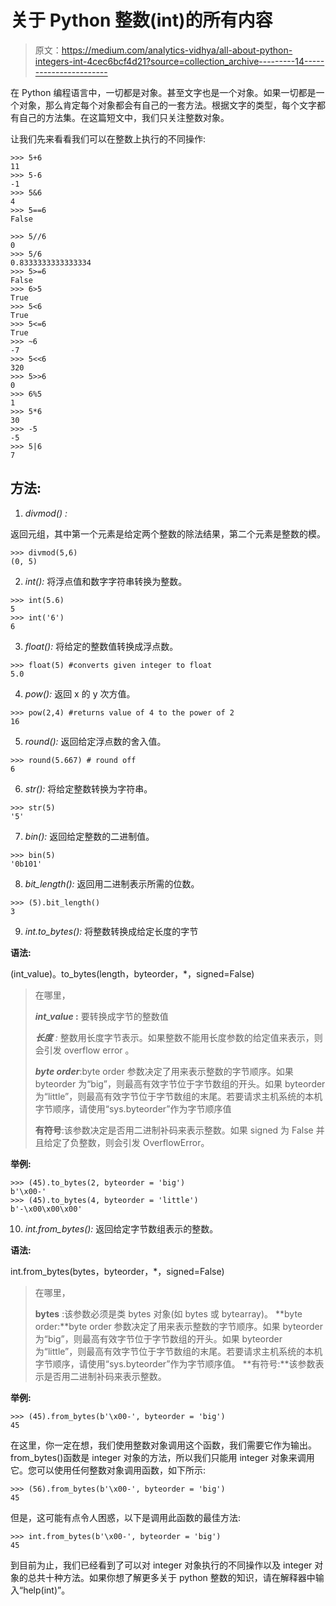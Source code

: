 # 关于 Python 整数(int)的所有内容

> 原文：<https://medium.com/analytics-vidhya/all-about-python-integers-int-4cec6bcf4d21?source=collection_archive---------14----------------------->

在 Python 编程语言中，一切都是对象。甚至文字也是一个对象。如果一切都是一个对象，那么肯定每个对象都会有自己的一套方法。根据文字的类型，每个文字都有自己的方法集。在这篇短文中，我们只关注整数对象。

让我们先来看看我们可以在整数上执行的不同操作:

```
>>> 5+6
11
>>> 5-6
-1
>>> 5&6
4
>>> 5==6
False

>>> 5//6
0
>>> 5/6
0.8333333333333334
>>> 5>=6
False
>>> 6>5
True
>>> 5<6
True
>>> 5<=6
True
>>> ~6
-7
>>> 5<<6
320
>>> 5>>6
0
>>> 6%5
1
>>> 5*6
30
>>> -5
-5
>>> 5|6
7 
```

## **方法:**

1.  *divmod() :*

返回元组，其中第一个元素是给定两个整数的除法结果，第二个元素是整数的模。

```
>>> divmod(5,6)
(0, 5)
```

2. *int():* 将浮点值和数字字符串转换为整数。

```
>>> int(5.6)
5
>>> int('6')
6
```

3. *float():* 将给定的整数值转换成浮点数。

```
>>> float(5) #converts given integer to float 
5.0
```

4. *pow():* 返回 x 的 y 次方值。

```
>>> pow(2,4) #returns value of 4 to the power of 2
16
```

5. *round():* 返回给定浮点数的舍入值。

```
>>> round(5.667) # round off 
6
```

6. *str():* 将给定整数转换为字符串。

```
>>> str(5)
'5'
```

7. *bin():* 返回给定整数的二进制值。

```
>>> bin(5)
'0b101'
```

8. *bit_length():* 返回用二进制表示所需的位数。

```
>>> (5).bit_length()
3
```

9. *int.to_bytes():* 将整数转换成给定长度的字节

**语法:**

(int_value)。to_bytes(length，byteorder，*，signed=False)

> 在哪里，
> 
> ***int_value* :** 要转换成字节的整数值
> 
> ***长度*** *:* 整数用长度字节表示。如果整数不能用长度参数的给定值来表示，则会引发 overflow error
> 。
> 
> ***byte order***:byte order 参数决定了用来表示整数的字节顺序。如果 byteorder 为“big”，则最高有效字节位于字节数组的开头。如果 byteorder 为“little”，则最高有效字节位于字节数组的末尾。若要请求主机系统的本机字节顺序，请使用“sys.byteorder”作为字节顺序值
> 
> **有符号**:该参数决定是否用二进制补码来表示整数。如果 signed 为 False 并且给定了负整数，则会引发 OverflowError。

**举例:**

```
>>> (45).to_bytes(2, byteorder = 'big')
b'\x00-'
>>> (45).to_bytes(4, byteorder = 'little')
b'-\x00\x00\x00'
```

10. *int.from_bytes():* 返回给定字节数组表示的整数。

**语法:**

int.from_bytes(bytes，byteorder，*，signed=False)

> 在哪里，
> 
> **bytes** :该参数必须是类 bytes 对象(如 bytes 或 bytearray)。
> **byte order:**byte order 参数决定了用来表示整数的字节顺序。如果 byteorder 为“big”，则最高有效字节位于字节数组的开头。如果 byteorder 为“little”，则最高有效字节位于字节数组的末尾。若要请求主机系统的本机字节顺序，请使用“sys.byteorder”作为字节顺序值。
> **有符号:**该参数表示是否用二进制补码来表示整数。

**举例:**

```
>>> (45).from_bytes(b'\x00-', byteorder = 'big')
45
```

在这里，你一定在想，我们使用整数对象调用这个函数，我们需要它作为输出。from_bytes()函数是 integer 对象的方法，所以我们只能用 integer 对象来调用它。您可以使用任何整数对象调用函数，如下所示:

```
>>> (56).from_bytes(b'\x00-', byteorder = 'big')
45
```

但是，这可能有点令人困惑，以下是调用此函数的最佳方法:

```
>>> int.from_bytes(b'\x00-', byteorder = 'big')
45
```

到目前为止，我们已经看到了可以对 integer 对象执行的不同操作以及 integer 对象的总共十种方法。如果你想了解更多关于 python 整数的知识，请在解释器中输入“help(int)”。